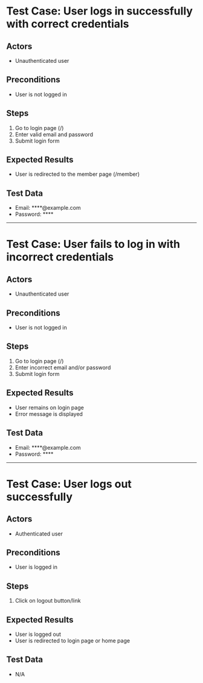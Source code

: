 # Test Case: User logs in successfully with correct credentials

## Actors

- Unauthenticated user

## Preconditions

- User is not logged in

## Steps

1. Go to login page (/)
2. Enter valid email and password
3. Submit login form

## Expected Results

- User is redirected to the member page (/member)

## Test Data

- Email: \*\*\*\*@example.com
- Password: \*\*\*\*

---

# Test Case: User fails to log in with incorrect credentials

## Actors

- Unauthenticated user

## Preconditions

- User is not logged in

## Steps

1. Go to login page (/)
2. Enter incorrect email and/or password
3. Submit login form

## Expected Results

- User remains on login page
- Error message is displayed

## Test Data

- Email: \*\*\*\*@example.com
- Password: \*\*\*\*

---

# Test Case: User logs out successfully

## Actors

- Authenticated user

## Preconditions

- User is logged in

## Steps

1. Click on logout button/link

## Expected Results

- User is logged out
- User is redirected to login page or home page

## Test Data

- N/A

